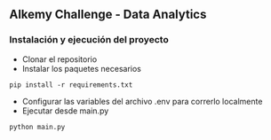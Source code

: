 ## Alkemy Challenge - Data Analytics
### Instalación y ejecución del proyecto

- Clonar el repositorio
- Instalar los paquetes necesarios
```
pip install -r requirements.txt
```
- Configurar las variables del archivo .env para correrlo localmente
- Ejecutar desde main.py
```
python main.py
```